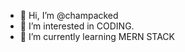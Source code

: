 - 👋 Hi, I’m @champacked
- 👀 I’m interested in CODING.
- 🌱 I’m currently learning MERN STACK
  

<!---
champacked/champacked is a ✨ special ✨ repository because its `README.md` (this file) appears on your GitHub profile.
You can click the Preview link to take a look at your changes.
--->
